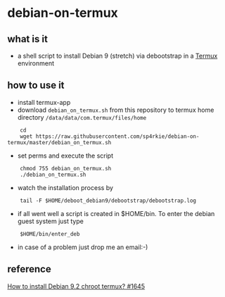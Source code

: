 debian-on-termux
================

what is it
----------

- a shell script to install Debian 9 (stretch) via debootstrap in a [Termux](https://termux.com/) environment

how to use it
-------------

- install termux-app 
- download `debian_on_termux.sh` from this repository to termux home directory `/data/data/com.termux/files/home`
```
    cd
    wget https://raw.githubusercontent.com/sp4rkie/debian-on-termux/master/debian_on_termux.sh
```
- set perms and execute the script
```
    chmod 755 debian_on_termux.sh
    ./debian_on_termux.sh
```
- watch the installation process by
```
    tail -F $HOME/deboot_debian9/debootstrap/debootstrap.log
```
- if all went well a script is created in $HOME/bin. To enter the debian guest system just type
```
    $HOME/bin/enter_deb
```
- in case of a problem just drop me an email:-)

reference
---------
[How to install Debian 9.2 chroot termux? #1645](https://github.com/termux/termux-packages/issues/1645#issuecomment-337564650)

